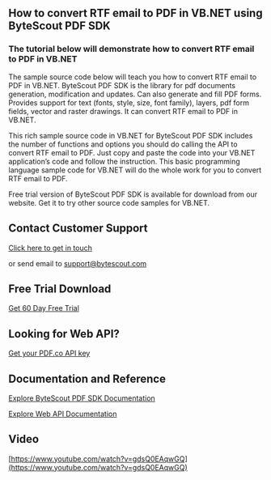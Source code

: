 ## How to convert RTF email to PDF in VB.NET using ByteScout PDF SDK

### The tutorial below will demonstrate how to convert RTF email to PDF in VB.NET

The sample source code below will teach you how to convert RTF email to PDF in VB.NET. ByteScout PDF SDK is the library for pdf documents generation, modification and updates. Can also generate and fill PDF forms. Provides support for text (fonts, style, size, font family), layers, pdf form fields, vector and raster drawings. It can convert RTF email to PDF in VB.NET.

This rich sample source code in VB.NET for ByteScout PDF SDK includes the number of functions and options you should do calling the API to convert RTF email to PDF. Just copy and paste the code into your VB.NET application’s code and follow the instruction. This basic programming language sample code for VB.NET will do the whole work for you to convert RTF email to PDF.

Free trial version of ByteScout PDF SDK is available for download from our website. Get it to try other source code samples for VB.NET.

## Contact Customer Support

[Click here to get in touch](https://bytescout.zendesk.com/hc/en-us/requests/new?subject=ByteScout%20PDF%20SDK%20Question)

or send email to [support@bytescout.com](mailto:support@bytescout.com?subject=ByteScout%20PDF%20SDK%20Question) 

## Free Trial Download

[Get 60 Day Free Trial](https://bytescout.com/download/web-installer?utm_source=github-readme)

## Looking for Web API? 

[Get your PDF.co API key](https://pdf.co/documentation/api?utm_source=github-readme)

## Documentation and Reference

[Explore ByteScout PDF SDK Documentation](https://bytescout.com/documentation/index.html?utm_source=github-readme)

[Explore Web API Documentation](https://pdf.co/documentation/api?utm_source=github-readme)

## Video

[https://www.youtube.com/watch?v=gdsQ0EAqwGQ](https://www.youtube.com/watch?v=gdsQ0EAqwGQ)